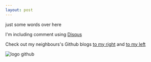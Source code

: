 ```yaml
---
layout: post
---
```

just some words over here

I'm including comment using [Disqus](http://www.disqus.com)

Check out my neighbours's Github blogs [to my right](http://andresevix.github.io/) and [to my left](http://stephan0992.github.io/)


![logo github](http://upload.wikimedia.org/wikipedia/commons/b/b3/GitHub.svg)
